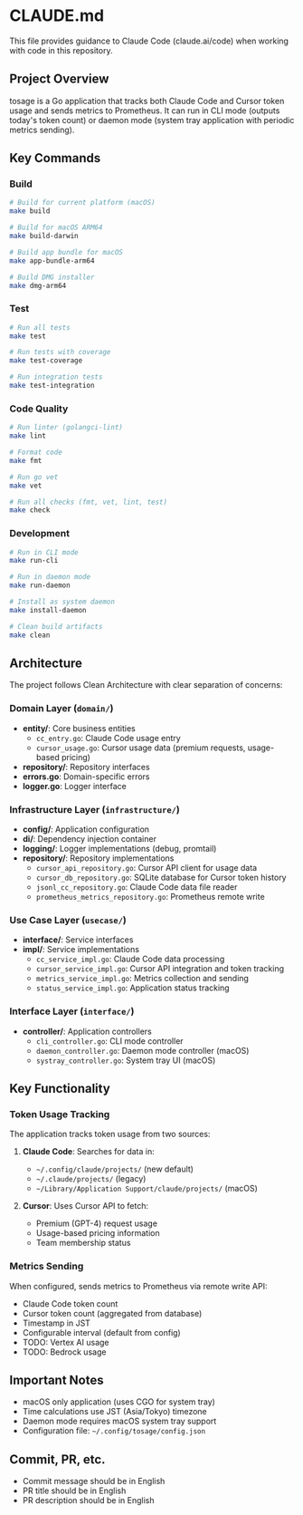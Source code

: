 # CLAUDE.md

This file provides guidance to Claude Code (claude.ai/code) when working with code in this repository.

## Project Overview

tosage is a Go application that tracks both Claude Code and Cursor token usage and sends metrics to Prometheus. It can run in CLI mode (outputs today's token count) or daemon mode (system tray application with periodic metrics sending).

## Key Commands

### Build
```bash
# Build for current platform (macOS)
make build

# Build for macOS ARM64
make build-darwin

# Build app bundle for macOS
make app-bundle-arm64

# Build DMG installer
make dmg-arm64
```

### Test
```bash
# Run all tests
make test

# Run tests with coverage
make test-coverage

# Run integration tests
make test-integration
```

### Code Quality
```bash
# Run linter (golangci-lint)
make lint

# Format code
make fmt

# Run go vet
make vet

# Run all checks (fmt, vet, lint, test)
make check
```

### Development
```bash
# Run in CLI mode
make run-cli

# Run in daemon mode
make run-daemon

# Install as system daemon
make install-daemon

# Clean build artifacts
make clean
```

## Architecture

The project follows Clean Architecture with clear separation of concerns:

### Domain Layer (`domain/`)
- **entity/**: Core business entities
  - `cc_entry.go`: Claude Code usage entry
  - `cursor_usage.go`: Cursor usage data (premium requests, usage-based pricing)
- **repository/**: Repository interfaces
- **errors.go**: Domain-specific errors
- **logger.go**: Logger interface

### Infrastructure Layer (`infrastructure/`)
- **config/**: Application configuration
- **di/**: Dependency injection container
- **logging/**: Logger implementations (debug, promtail)
- **repository/**: Repository implementations
  - `cursor_api_repository.go`: Cursor API client for usage data
  - `cursor_db_repository.go`: SQLite database for Cursor token history
  - `jsonl_cc_repository.go`: Claude Code data file reader
  - `prometheus_metrics_repository.go`: Prometheus remote write

### Use Case Layer (`usecase/`)
- **interface/**: Service interfaces
- **impl/**: Service implementations
  - `cc_service_impl.go`: Claude Code data processing
  - `cursor_service_impl.go`: Cursor API integration and token tracking
  - `metrics_service_impl.go`: Metrics collection and sending
  - `status_service_impl.go`: Application status tracking

### Interface Layer (`interface/`)
- **controller/**: Application controllers
  - `cli_controller.go`: CLI mode controller
  - `daemon_controller.go`: Daemon mode controller (macOS)
  - `systray_controller.go`: System tray UI (macOS)

## Key Functionality

### Token Usage Tracking
The application tracks token usage from two sources:

1. **Claude Code**: Searches for data in:
   - `~/.config/claude/projects/` (new default)
   - `~/.claude/projects/` (legacy)
   - `~/Library/Application Support/claude/projects/` (macOS)

2. **Cursor**: Uses Cursor API to fetch:
   - Premium (GPT-4) request usage
   - Usage-based pricing information
   - Team membership status

### Metrics Sending
When configured, sends metrics to Prometheus via remote write API:
- Claude Code token count
- Cursor token count (aggregated from database)
- Timestamp in JST
- Configurable interval (default from config)
- TODO: Vertex AI usage
- TODO: Bedrock usage

## Important Notes

- macOS only application (uses CGO for system tray)
- Time calculations use JST (Asia/Tokyo) timezone
- Daemon mode requires macOS system tray support
- Configuration file: `~/.config/tosage/config.json`

## Commit, PR, etc.

- Commit message should be in English
- PR title should be in English
- PR description should be in English